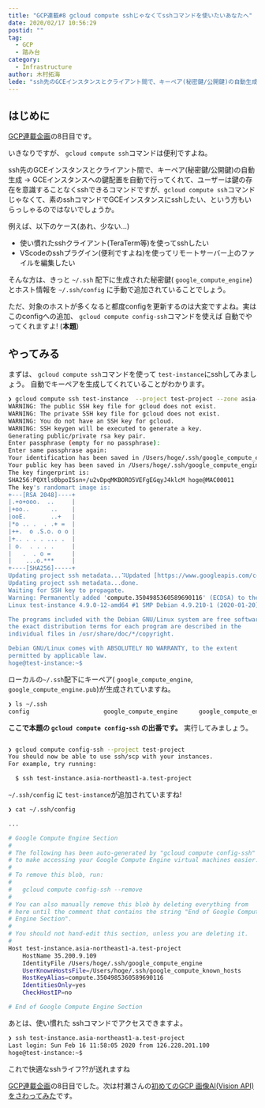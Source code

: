 ```yaml
---
title: "GCP連載#8 gcloud compute sshじゃなくてsshコマンドを使いたいあなたへ"
date: 2020/02/17 10:56:29
postid: ""
tag:
  - GCP
  - 踏み台
category:
  - Infrastructure
author: 木村拓海
lede: "ssh先のGCEインスタンスとクライアント間で、キーペア(秘密鍵/公開鍵)の自動生成 -> GCEインスタンスへの鍵配置を自動で行ってくれて、ユーザーは鍵の存在を意識することなくsshできるコマンドですが、gcloud compute sshコマンドじゃなくて、素のsshコマンドでGCEインスタンスにsshしたい、という方もいらっしゃるのではないでしょうか。そんな方は、きっと ~/.ssh 配下に生成された秘密鍵 とホスト情報を ~/.ssh/config に手動で追加されていることでしょう。"
---
```


## はじめに

[GCP連載企画](/articles/20200202/)の8日目です。

いきなりですが、 `gcloud compute ssh`コマンドは便利ですよね。

ssh先のGCEインスタンスとクライアント間で、キーペア(秘密鍵/公開鍵)の自動生成 -> GCEインスタンスへの鍵配置を自動で行ってくれて、ユーザーは鍵の存在を意識することなくsshできるコマンドですが、`gcloud compute ssh`コマンドじゃなくて、素のsshコマンドでGCEインスタンスにsshしたい、という方もいらっしゃるのではないでしょうか。

例えば、以下のケース(あれ、少ない...)

* 使い慣れたsshクライアント(TeraTerm等)を使ってsshしたい
* VScodeのsshプラグイン(便利ですよね)を使ってリモートサーバー上のファイルを編集したい

そんな方は、きっと `~/.ssh` 配下に生成された秘密鍵( `google_compute_engine`) とホスト情報を `~/.ssh/config` に手動で追加されていることでしょう。

ただ、対象のホストが多くなると都度configを更新するのは大変ですよね。実はこのconfigへの追加、 `gcloud compute config-ssh`コマンドを使えば 自動でやってくれますよ! (**本題**)

## やってみる

まずは、 `gcloud compute ssh`コマンドを使って `test-instance`にsshしてみましょう。
自動でキーペアを生成してくれていることがわかります。

```bash
❯ gcloud compute ssh test-instance  --project test-project --zone asia-northeast1-a
WARNING: The public SSH key file for gcloud does not exist.
WARNING: The private SSH key file for gcloud does not exist.
WARNING: You do not have an SSH key for gcloud.
WARNING: SSH keygen will be executed to generate a key.
Generating public/private rsa key pair.
Enter passphrase (empty for no passphrase):
Enter same passphrase again:
Your identification has been saved in /Users/hoge/.ssh/google_compute_engine.
Your public key has been saved in /Users/hoge/.ssh/google_compute_engine.pub.
The key fingerprint is:
SHA256:PQXtls0bpoISsn+/u2vDpqMKBORO5VEFgEGqyJ4klcM hoge@MAC00011
The key's randomart image is:
+---[RSA 2048]----+
|.+o+ooo.  ..     |
|+oo..      ..    |
|ooE.       ..+   |
|*o .. .  . .+ =  |
|++.  o .S.o. o o |
|+.. . . . ... .  |
| o.  . . . .     |
|   .  . o =      |
|    ...o.***     |
+----[SHA256]-----+
Updating project ssh metadata...⠹Updated [https://www.googleapis.com/compute/v1/projects/test-project].
Updating project ssh metadata...done.
Waiting for SSH key to propagate.
Warning: Permanently added 'compute.3504985360589690116' (ECDSA) to the list of known hosts.
Linux test-instance 4.9.0-12-amd64 #1 SMP Debian 4.9.210-1 (2020-01-20) x86_64

The programs included with the Debian GNU/Linux system are free software;
the exact distribution terms for each program are described in the
individual files in /usr/share/doc/*/copyright.

Debian GNU/Linux comes with ABSOLUTELY NO WARRANTY, to the extent
permitted by applicable law.
hoge@test-instance:~$
```

ローカルの`~/.ssh`配下にキーペア( `google_compute_engine`, `google_compute_engine.pub`)が生成されていますね。

```bash
❯ ls ~/.ssh
config                     google_compute_engine      google_compute_engine.pub  google_compute_known_hosts
```

**ここで本題の `gcloud compute config-ssh` の出番です。** 実行してみましょう。

```bash

❯ gcloud compute config-ssh --project test-project
You should now be able to use ssh/scp with your instances.
For example, try running:

  $ ssh test-instance.asia-northeast1-a.test-project
```

 `~/.ssh/config` に `test-instance`が追加されていますね!

```bash
❯ cat ~/.ssh/config

...

# Google Compute Engine Section
#
# The following has been auto-generated by "gcloud compute config-ssh"
# to make accessing your Google Compute Engine virtual machines easier.
#
# To remove this blob, run:
#
#   gcloud compute config-ssh --remove
#
# You can also manually remove this blob by deleting everything from
# here until the comment that contains the string "End of Google Compute
# Engine Section".
#
# You should not hand-edit this section, unless you are deleting it.
#
Host test-instance.asia-northeast1-a.test-project
    HostName 35.200.9.109
    IdentityFile /Users/hoge/.ssh/google_compute_engine
    UserKnownHostsFile=/Users/hoge/.ssh/google_compute_known_hosts
    HostKeyAlias=compute.3504985360589690116
    IdentitiesOnly=yes
    CheckHostIP=no

# End of Google Compute Engine Section

```

あとは、使い慣れた sshコマンドでアクセスできますよ。

```bash
❯ ssh test-instance.asia-northeast1-a.test-project
Last login: Sun Feb 16 11:58:05 2020 from 126.228.201.100
hoge@test-instance:~$
```

これで快適なsshライフ??が送れますね

[GCP連載企画](/articles/20200202/)の8日目でした。次は村瀬さんの[初めてのGCP 画像AI(Vision API)をさわってみた](/articles/20200218/)です。
